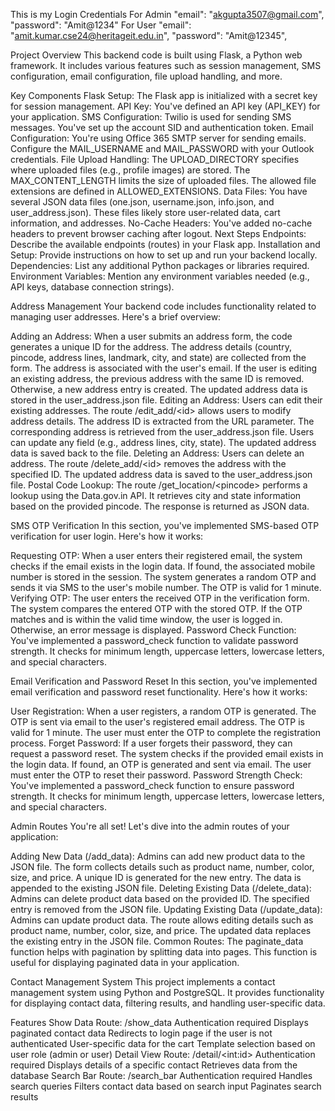 This is my Login Credentials For Admin \"email\":
\"akgupta3507@gmail.com\", \"password\": \"Amit@1234\" For User
\"email\": \"amit.kumar.cse24@heritageit.edu.in\", \"password\":
\"Amit@12345\",

Project Overview This backend code is built using Flask, a Python web
framework. It includes various features such as session management, SMS
configuration, email configuration, file upload handling, and more.

Key Components Flask Setup: The Flask app is initialized with a secret
key for session management. API Key: You've defined an API key (API_KEY)
for your application. SMS Configuration: Twilio is used for sending SMS
messages. You've set up the account SID and authentication token. Email
Configuration: You're using Office 365 SMTP server for sending emails.
Configure the MAIL_USERNAME and MAIL_PASSWORD with your Outlook
credentials. File Upload Handling: The UPLOAD_DIRECTORY specifies where
uploaded files (e.g., profile images) are stored. The MAX_CONTENT_LENGTH
limits the size of uploaded files. The allowed file extensions are
defined in ALLOWED_EXTENSIONS. Data Files: You have several JSON data
files (one.json, username.json, info.json, and user_address.json). These
files likely store user-related data, cart information, and addresses.
No-Cache Headers: You've added no-cache headers to prevent browser
caching after logout. Next Steps Endpoints: Describe the available
endpoints (routes) in your Flask app. Installation and Setup: Provide
instructions on how to set up and run your backend locally.
Dependencies: List any additional Python packages or libraries required.
Environment Variables: Mention any environment variables needed (e.g.,
API keys, database connection strings).

Address Management Your backend code includes functionality related to
managing user addresses. Here's a brief overview:

Adding an Address: When a user submits an address form, the code
generates a unique ID for the address. The address details (country,
pincode, address lines, landmark, city, and state) are collected from
the form. The address is associated with the user's email. If the user
is editing an existing address, the previous address with the same ID is
removed. Otherwise, a new address entry is created. The updated address
data is stored in the user_address.json file. Editing an Address: Users
can edit their existing addresses. The route /edit_add/\<id\> allows
users to modify address details. The address ID is extracted from the
URL parameter. The corresponding address is retrieved from the
user_address.json file. Users can update any field (e.g., address lines,
city, state). The updated address data is saved back to the file.
Deleting an Address: Users can delete an address. The route
/delete_add/\<id\> removes the address with the specified ID. The
updated address data is saved to the user_address.json file. Postal Code
Lookup: The route /get_location/\<pincode\> performs a lookup using the
Data.gov.in API. It retrieves city and state information based on the
provided pincode. The response is returned as JSON data.

SMS OTP Verification In this section, you've implemented SMS-based OTP
verification for user login. Here's how it works:

Requesting OTP: When a user enters their registered email, the system
checks if the email exists in the login data. If found, the associated
mobile number is stored in the session. The system generates a random
OTP and sends it via SMS to the user's mobile number. The OTP is valid
for 1 minute. Verifying OTP: The user enters the received OTP in the
verification form. The system compares the entered OTP with the stored
OTP. If the OTP matches and is within the valid time window, the user is
logged in. Otherwise, an error message is displayed. Password Check
Function: You've implemented a password_check function to validate
password strength. It checks for minimum length, uppercase letters,
lowercase letters, and special characters.

Email Verification and Password Reset In this section, you've
implemented email verification and password reset functionality. Here's
how it works:

User Registration: When a user registers, a random OTP is generated. The
OTP is sent via email to the user's registered email address. The OTP is
valid for 1 minute. The user must enter the OTP to complete the
registration process. Forget Password: If a user forgets their password,
they can request a password reset. The system checks if the provided
email exists in the login data. If found, an OTP is generated and sent
via email. The user must enter the OTP to reset their password. Password
Strength Check: You've implemented a password_check function to ensure
password strength. It checks for minimum length, uppercase letters,
lowercase letters, and special characters.

Admin Routes You're all set! Let's dive into the admin routes of your
application:

Adding New Data (/add_data): Admins can add new product data to the JSON
file. The form collects details such as product name, number, color,
size, and price. A unique ID is generated for the new entry. The data is
appended to the existing JSON file. Deleting Existing Data
(/delete_data): Admins can delete product data based on the provided ID.
The specified entry is removed from the JSON file. Updating Existing
Data (/update_data): Admins can update product data. The route allows
editing details such as product name, number, color, size, and price.
The updated data replaces the existing entry in the JSON file. Common
Routes: The paginate_data function helps with pagination by splitting
data into pages. This function is useful for displaying paginated data
in your application.

Contact Management System This project implements a contact management
system using Python and PostgreSQL. It provides functionality for
displaying contact data, filtering results, and handling user-specific
data.

Features Show Data Route: /show_data Authentication required Displays
paginated contact data Redirects to login page if the user is not
authenticated User-specific data for the cart Template selection based
on user role (admin or user) Detail View Route: /detail/\<int:id\>
Authentication required Displays details of a specific contact Retrieves
data from the database Search Bar Route: /search_bar Authentication
required Handles search queries Filters contact data based on search
input Paginates search results
